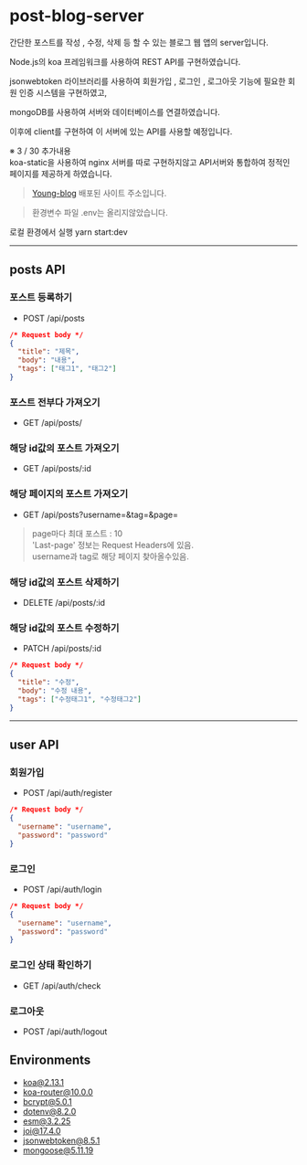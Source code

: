 # post-blog-server

간단한 포스트를 작성 , 수정, 삭제 등 할 수 있는 블로그 웹 앱의 server입니다.

Node.js의 koa 프레임워크를 사용하여 REST API를 구현하였습니다.

jsonwebtoken 라이브러리를 사용하여 회원가입 , 로그인 , 로그아웃 기능에 필요한 회원 인증 시스템을 구현하였고,

mongoDB를 사용하여 서버와 데이터베이스를 연결하였습니다.

이후에 client를 구현하여 이 서버에 있는 API를 사용할 예정입니다.

※ 3 / 30 추가내용  
koa-static을 사용하여 nginx 서버를 따로 구현하지않고 API서버와 통합하여 정적인 페이지를 제공하게 하였습니다.

> [Young-blog](https://blog-axhvl5dnbq-an.a.run.app/) 배포된 사이트 주소입니다.

> 환경변수 파일 .env는 올리지않았습니다.

로컬 환경에서 실행
yarn start:dev

---

## posts API

### 포스트 등록하기

- POST /api/posts

```json
/* Request body */
{
  "title": "제목",
  "body": "내용",
  "tags": ["태그1", "태그2"]
}
```

### 포스트 전부다 가져오기

- GET /api/posts/

### 해당 id값의 포스트 가져오기

- GET /api/posts/:id

### 해당 페이지의 포스트 가져오기

- GET /api/posts?username=&tag=&page=

> page마다 최대 포스트 : 10  
> 'Last-page' 정보는 Request Headers에 있음.  
> username과 tag로 해당 페이지 찾아올수있음.

### 해당 id값의 포스트 삭제하기

- DELETE /api/posts/:id

### 해당 id값의 포스트 수정하기

- PATCH /api/posts/:id

```json
/* Request body */
{
  "title": "수정",
  "body": "수정 내용",
  "tags": ["수정태그1", "수정태그2"]
}
```

---

## user API

### 회원가입

- POST /api/auth/register

```json
/* Request body */
{
  "username": "username",
  "password": "password"
}
```

### 로그인

- POST /api/auth/login

```json
/* Request body */
{
  "username": "username",
  "password": "password"
}
```

### 로그인 상태 확인하기

- GET /api/auth/check

### 로그아웃

- POST /api/auth/logout

## Environments

- koa@2.13.1
- koa-router@10.0.0
- bcrypt@5.0.1
- dotenv@8.2.0
- esm@3.2.25
- joi@17.4.0
- jsonwebtoken@8.5.1
- mongoose@5.11.19
